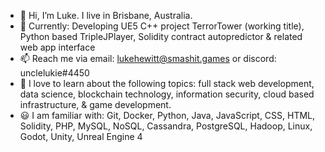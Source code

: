 - 👋 Hi, I’m Luke. I live in Brisbane, Australia.
- 🔨 Currently: Developing UE5 C++ project TerrorTower (working title), Python based TripleJPlayer, Solidity contract autopredictor & related web app interface
- 📫 Reach me via email: lukehewitt@smashit.games or discord: unclelukie#4450
- 🌱 I love to learn about the following topics: full stack web development, data science, blockchain technology, information security, cloud based infrastructure, & game development.
- 😃 I am familiar with: Git, Docker, Python, Java, JavaScript, CSS, HTML, Solidity, PHP, MySQL, NoSQL, Cassandra, PostgreSQL, Hadoop, Linux, Godot, Unity, Unreal Engine 4


<!---
FrederickTheGr8/FrederickTheGr8 is a ✨ special ✨ repository because its `README.md` (this file) appears on your GitHub profile.
You can click the Preview link to take a look at your changes.
--->

